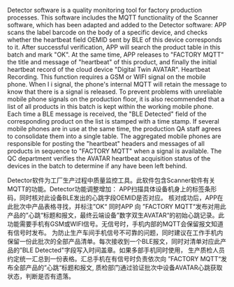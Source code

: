 Detector software is a quality monitoring tool for factory production processes. This software includes the MQTT functionality of the Scanner software, which has been adapted and added to the Detector software:
APP scans the label barcode on the body of a specific device, and checks whether the heartbeat field OEMID sent by BLE of this device corresponds to it.
After successful verification, APP will search the product table in this batch and mark "OK".
At the same time, APP releases to "FACTORY MQTT" the title and message of "heartbeat" of this product, and finally the initial heartbeat record of the cloud device "Digital Twin AVATAR". Heartbeat Recording. This function requires a GSM or WIFI signal on the mobile phone. When I i signal, the phone's internal MQTT will retain the message to know that there is a signal is released.
To prevent problems with unreliable mobile phone signals on the production floor, it is also recommended that a list of all products in this batch is kept within the working mobile phone. Each time a BLE message is received, the "BLE Detected" field of the corresponding product on the list is stamped with a time stamp. If several mobile phones are in use at the same time, the production QA staff agrees to consolidate them into a single table. The aggregated mobile phones are responsible for posting the "heartbeat" headers and messages of all products in sequence to "FACTORY MQTT" when a signal is available.
The QC department verifies the AVATAR heartbeat acquisition status of the devices in the batch to determine if any have been left behind.


Detector软件为工厂生产过程中质量监控工具。此软件包含Scanner软件有关MQTT的功能。Detector功能调整增加：
APP扫描具体设备机身上的标签条形码，同时核对此设备BLE发出的心跳字段OEMID是否对应。
核对成功后，APP在此批次中产品表格寻找，并标注”OK“
同时APP 向 ”FACTORY MQTT“发布对用此产品的”心跳“标题和报文，最终云端设备”数字双生AVATAR“的初始心跳记录。此功能需要手机有GSM或WIFI信号。无信号时，手机内部的MQTT会保留报文知道有信号时发布。
为防止生产车间手机信号不可靠的问题，同时建议在工作手机内保留一份此批次的全部产品清单。每次接收到一个BLE报文，同时对清单对应此产品的”BLE Detected"字段写入时间盖章。如果多部手机同时使用，
生产质检人员约定统一汇总到一份表格。汇总手机在有信号时负责依次向 ”FACTORY MQTT“发布全部产品的”心跳“标题和报文,
质检部门通过验证批次中设备AVATAR心跳获取状态，判断是否有遗落。

